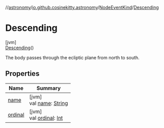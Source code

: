 //[astronomy](../../../../index.md)/[io.github.cosinekitty.astronomy](../../index.md)/[NodeEventKind](../index.md)/[Descending](index.md)

# Descending

[jvm]\
[Descending](index.md)()

The body passes through the ecliptic plane from north to south.

## Properties

| Name | Summary |
|---|---|
| [name](../-invalid/index.md#-372974862%2FProperties%2F-1216412040) | [jvm]<br>val [name](../-invalid/index.md#-372974862%2FProperties%2F-1216412040): [String](https://kotlinlang.org/api/latest/jvm/stdlib/kotlin/-string/index.html) |
| [ordinal](../-invalid/index.md#-739389684%2FProperties%2F-1216412040) | [jvm]<br>val [ordinal](../-invalid/index.md#-739389684%2FProperties%2F-1216412040): [Int](https://kotlinlang.org/api/latest/jvm/stdlib/kotlin/-int/index.html) |
